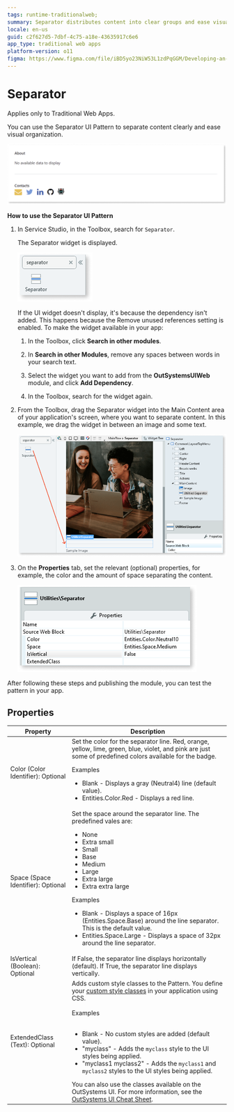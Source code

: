 ```yaml
---
tags: runtime-traditionalweb; 
summary: Separator distributes content into clear groups and ease visual organization.
locale: en-us
guid: c2f627d5-7dbf-4c75-a18e-43635917c6e6
app_type: traditional web apps
platform-version: o11
figma: https://www.figma.com/file/iBD5yo23NiW53L1zdPqGGM/Developing-an-Application?type=design&node-id=249%3A5&mode=design&t=u4ANW5BJS7Flsdmg-1
---
```


# Separator

<div class="info" markdown="1">

Applies only to Traditional Web Apps.

</div>

You can use the Separator UI Pattern to separate content clearly and ease visual organization.

  ![](<images/separator-1.png>)

**How to use the Separator UI Pattern**

1. In Service Studio, in the Toolbox, search for `Separator`.

    The Separator widget is displayed.

    ![](<images/separator-5-ss.png>)

    If the UI widget doesn't display, it's because the dependency isn't added. This happens because the Remove unused references setting is enabled. To make the widget available in your app:

    1. In the Toolbox, click **Search in other modules**.

    1. In **Search in other Modules**, remove any spaces between words in your search text.
    
    1. Select the widget you want to add from the **OutSystemsUIWeb** module, and click **Add Dependency**. 
    
    1. In the Toolbox, search for the widget again.

1. From the Toolbox, drag the Separator widget into the Main Content area of your application's screen, where you want to separate content. In this example, we drag the widget in between an image and some text.

    ![](<images/separator-7-ss.png>)

1. On the **Properties** tab, set the relevant (optional) properties, for example, the color and the amount of space separating the content.

    ![](<images/separator-8-ss.png>)

After following these steps and publishing the module, you can test the pattern in your app.

## Properties

| **Property**                       | **Description**                                                                                                                                                                                                                                                                                                                                                                                                                                                                                                                                                                                                                    |
|------------------------------------|------------------------------------------------------------------------------------------------------------------------------------------------------------------------------------------------------------------------------------------------------------------------------------------------------------------------------------------------------------------------------------------------------------------------------------------------------------------------------------------------------------------------------------------------------------------------------------------------------------------------------------|
| Color (Color Identifier): Optional | Set the color for the separator line. Red, orange, yellow, lime, green, blue, violet, and pink are just some of predefined colors available for the badge. <p>Examples <ul><li>Blank - Displays a gray (Neutral4) line (default value).</li><li>Entities.Color.Red - Displays a red line.</li></ul></p>                                                                                                                                                                                                                                                                                                                            |
| Space (Space Identifier): Optional | Set the space around the separator line. The predefined vales are: <p><ul><li>None</li><li>Extra small</li><li>Small</li><li>Base</li><li>Medium</li><li>Large</li><li>Extra large</li><li>Extra extra large</li></ul></p><p>Examples <ul><li>Blank - Displays a space of 16px (Entities.Space.Base) around the line separator. This is the default value.</li><li>Entities.Space.Large - Displays a space of 32px around the line separator.</li></ul></p>                                                                                                                                                                        |
| IsVertical (Boolean): Optional     | If False, the separator line displays horizontally (default). If True, the separator line displays vertically.                                                                                                                                                                                                                                                                                                                                                                                                                                                                                                                     |
| ExtendedClass (Text): Optional     | Adds custom style classes to the Pattern. You define your [custom style classes](../../../look-feel/css.md) in your application using CSS.<br/><br/>Examples<br/><br/> <ul><li>Blank - No custom styles are added (default value).</li><li>"myclass" - Adds the ``myclass`` style to the UI styles being applied.</li><li>"myclass1 myclass2" - Adds the ``myclass1`` and ``myclass2`` styles to the UI styles being applied.</li></ul>You can also use the classes available on the OutSystems UI. For more information, see the [OutSystems UI Cheat Sheet](https://outsystemsui.outsystems.com/OutSystemsUIWebsite/CheatSheet). |
